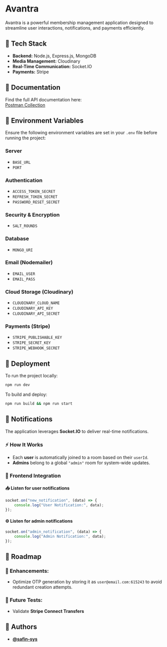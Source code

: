 # Avantra

Avantra is a powerful membership management application designed to streamline user interactions, notifications, and payments efficiently.

## 🚀 Tech Stack

- **Backend:** Node.js, Express.js, MongoDB
- **Media Management:** Cloudinary
- **Real-Time Communication:** Socket.IO
- **Payments:** Stripe

## 📖 Documentation

Find the full API documentation here:  
[Postman Collection](https://spark-tech-1674.postman.co/workspace/Spark-Tech-Workspace~3dc67139-acf2-4e3c-bea2-20bc71e1fb41/collection/41742263-78841f1a-37b3-493e-a2fc-a1c85c637a80?action=share&creator=41742263)

## 🔑 Environment Variables

Ensure the following environment variables are set in your `.env` file before running the project:

### Server
- `BASE_URL`
- `PORT`

### Authentication
- `ACCESS_TOKEN_SECRET`
- `REFRESH_TOKEN_SECRET`
- `PASSWORD_RESET_SECRET`

### Security & Encryption
- `SALT_ROUNDS`

### Database
- `MONGO_URI`

### Email (Nodemailer)
- `EMAIL_USER`
- `EMAIL_PASS`

### Cloud Storage (Cloudinary)
- `CLOUDINARY_CLOUD_NAME`
- `CLOUDINARY_API_KEY`
- `CLOUDINARY_API_SECRET`

### Payments (Stripe)
- `STRIPE_PUBLISHABLE_KEY`
- `STRIPE_SECRET_KEY`
- `STRIPE_WEBHOOK_SECRET`

## 🚀 Deployment

To run the project locally:

```bash
npm run dev
```

To build and deploy:

```bash
npm run build && npm run start
```

## 🔔 Notifications

The application leverages **Socket.IO** to deliver real-time notifications.

### ⚡ How It Works

- Each **user** is automatically joined to a room based on their `userId`.
- **Admins** belong to a global `"admin"` room for system-wide updates.

### 🎯 Frontend Integration

#### 📥 Listen for user notifications
```javascript
socket.on("new_notification", (data) => {
    console.log("User Notification:", data);
});
```

#### ⚙️ Listen for admin notifications
```javascript
socket.on("admin_notification", (data) => {
    console.log("Admin Notification:", data);
});
```

## 📌 Roadmap

### 🚀 Enhancements:
- Optimize OTP generation by storing it as `user@email.com:615243` to avoid redundant creation attempts.

### 🔬 Future Tests:
- Validate **Stripe Connect Transfers**

## 👥 Authors

- **[@safin-sys](https://www.github.com/safin-sys)**